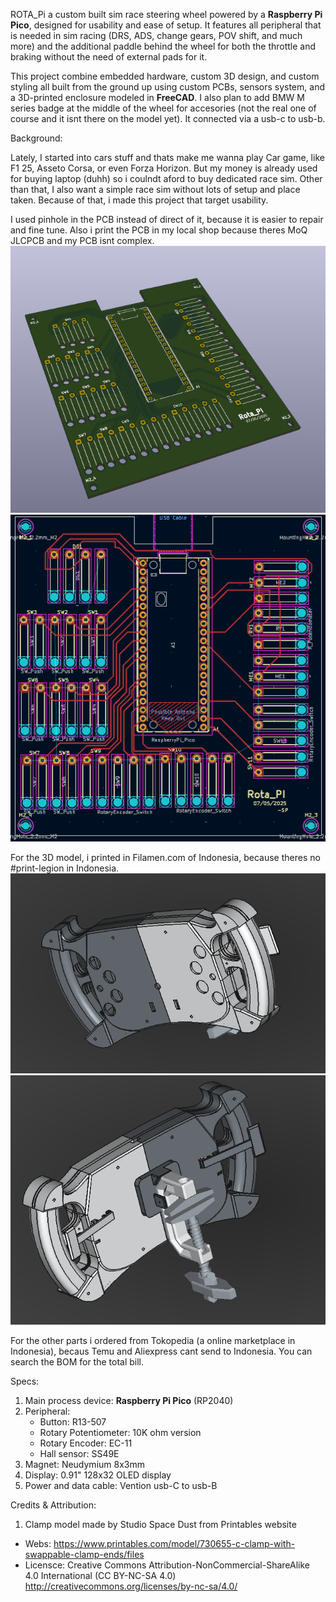 ROTA_Pi a custom built sim race steering wheel powered by a **Raspberry Pi Pico**, designed for usability and ease of setup. It features all peripheral that is needed in sim racing (DRS, ADS, change gears, POV shift, and much more) and the additional paddle behind the wheel for both the throttle and braking without the need of external pads for it.

This project combine embedded hardware, custom 3D design, and custom styling all built from the ground up using custom PCBs, sensors system, and a 3D-printed enclosure modeled in **FreeCAD**. I also plan to add BMW M series badge at the middle of the wheel for accesories (not the real one of course and it isnt there on the model yet). It connected via a usb-c to usb-b.

Background:

Lately, I started into cars stuff and thats make me wanna play Car game, like F1 25, Asseto Corsa, or even Forza Horizon. But my money is already used for buying laptop (duhh) so i coulndt aford to buy dedicated race sim. Other than that, I also want a simple race sim without lots of setup and place taken. Because of that, i made this project that target usability.

I used pinhole in the PCB instead of direct of it, because it is easier to repair and fine tune. Also i print the PCB in my local shop because theres MoQ JLCPCB and my PCB isnt complex.
![alt text](image.png)
![alt text](image-3.png)

For the 3D model, i printed in Filamen.com of Indonesia, because theres no #print-legion in Indonesia.
![alt text](image-2.png)
![alt text](image-1.png)

For the other parts i ordered from Tokopedia (a online marketplace in Indonesia), becaus Temu and Aliexpress cant send to Indonesia. You can search the BOM for the total bill.

Specs:
1. Main process device: **Raspberry Pi Pico** (RP2040)
2. Peripheral: 
    - Button: R13-507
    - Rotary Potentiometer: 10K ohm version
    - Rotary Encoder: EC-11
    - Hall sensor: SS49E
3. Magnet: Neudymium 8x3mm
4. Display: 0.91" 128x32 OLED display
5. Power and data cable: Vention usb-C to usb-B


Credits & Attribution:

1. Clamp model made by Studio Space Dust from Printables website
- Webs: https://www.printables.com/model/730655-c-clamp-with-swappable-clamp-ends/files
- Licensce: Creative Commons Attribution-NonCommercial-ShareAlike 4.0 International (CC BY-NC-SA 4.0) http://creativecommons.org/licenses/by-nc-sa/4.0/
